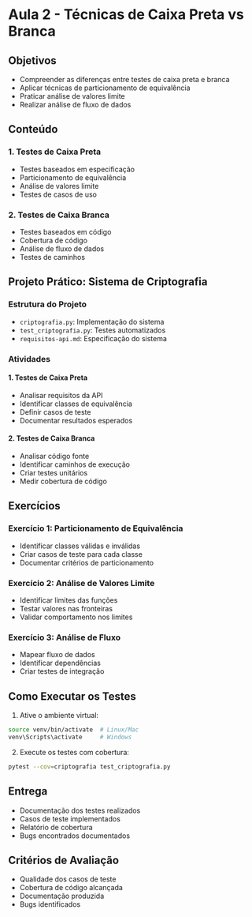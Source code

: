 # Aula 2 - Técnicas de Caixa Preta vs Branca

## Objetivos
- Compreender as diferenças entre testes de caixa preta e branca
- Aplicar técnicas de particionamento de equivalência
- Praticar análise de valores limite
- Realizar análise de fluxo de dados

## Conteúdo

### 1. Testes de Caixa Preta
- Testes baseados em especificação
- Particionamento de equivalência
- Análise de valores limite
- Testes de casos de uso

### 2. Testes de Caixa Branca
- Testes baseados em código
- Cobertura de código
- Análise de fluxo de dados
- Testes de caminhos

## Projeto Prático: Sistema de Criptografia

### Estrutura do Projeto
- `criptografia.py`: Implementação do sistema
- `test_criptografia.py`: Testes automatizados
- `requisitos-api.md`: Especificação do sistema

### Atividades

#### 1. Testes de Caixa Preta
- Analisar requisitos da API
- Identificar classes de equivalência
- Definir casos de teste
- Documentar resultados esperados

#### 2. Testes de Caixa Branca
- Analisar código fonte
- Identificar caminhos de execução
- Criar testes unitários
- Medir cobertura de código

## Exercícios

### Exercício 1: Particionamento de Equivalência
- Identificar classes válidas e inválidas
- Criar casos de teste para cada classe
- Documentar critérios de particionamento

### Exercício 2: Análise de Valores Limite
- Identificar limites das funções
- Testar valores nas fronteiras
- Validar comportamento nos limites

### Exercício 3: Análise de Fluxo
- Mapear fluxo de dados
- Identificar dependências
- Criar testes de integração

## Como Executar os Testes

1. Ative o ambiente virtual:
```bash
source venv/bin/activate  # Linux/Mac
venv\Scripts\activate     # Windows
```

2. Execute os testes com cobertura:
```bash
pytest --cov=criptografia test_criptografia.py
```

## Entrega
- Documentação dos testes realizados
- Casos de teste implementados
- Relatório de cobertura
- Bugs encontrados documentados

## Critérios de Avaliação
- Qualidade dos casos de teste
- Cobertura de código alcançada
- Documentação produzida
- Bugs identificados 